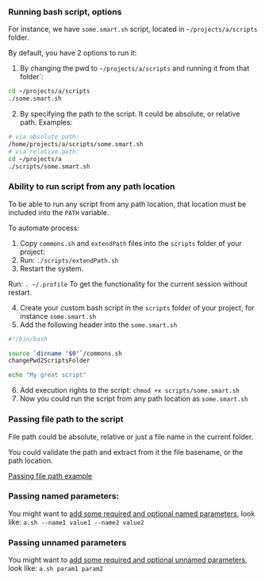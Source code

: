 ### Running bash script, options
For instance, we have `some.smart.sh` script, located in `~/projects/a/scripts` folder.

By default, you have 2 options to run it:
1. By changing the pwd to `~/projects/a/scripts` and running it from that folder`:
```bash
cd ~/projects/a/scripts
./some.smart.sh
```
2. By specifying the path to the script. It could be absolute, or relative path. Examples:
```bash
# via absolute path:
/home/projects/a/scripts/some.smart.sh
# via relative path:
cd ~/projects/a
./scripts/some.smart.sh
```

### Ability to run script from any path location

To be able to run any script from any path location,
that location must be included into the `PATH` variable.

To automate process:
1. Copy `commons.sh` and `extendPath` files into the `scripts` folder of your project:
2. Run: `./scripts/extendPath.sh`
3. Restart the system.

Run: `. ~/.profile` To get the functionality for the current session without restart.

4. Create your custom bash script in the `scripts` folder of your project,
   for instance `some.smart.sh`
5. Add the following header into the `some.smart.sh`
```bash
#!/bin/bash

source `dirname "$0"`/commons.sh
changePwd2ScriptsFolder

echo "My great script"
```
6. Add execution rights to the script: `chmod +x scripts/some.smart.sh`
7. Now you could run the script from any path location as `some.smart.sh`

### Passing file path to the script

File path could be absolute, relative or just a file name in the current folder.

You could validate the path and extract from it the file basename, or the path location.

[Passing file path example](../scripts/pass.file.2.script.sh)

### Passing named parameters:

You might want to [add some required and optional named parameters](../scripts/pass.named.parameters.2.script.sh),
look like: `a.sh --name1 value1 --name2 value2`

### Passing unnamed parameters

You might want to [add some required and optional unnamed parameters](../scripts/pass.unnamed.parameters.2.script.sh), 
look like: `a.sh param1 param2`

